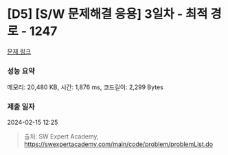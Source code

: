 # [D5] [S/W 문제해결 응용] 3일차 - 최적 경로 - 1247 

[문제 링크](https://swexpertacademy.com/main/code/problem/problemDetail.do?contestProbId=AV15OZ4qAPICFAYD) 

### 성능 요약

메모리: 20,480 KB, 시간: 1,876 ms, 코드길이: 2,299 Bytes

### 제출 일자

2024-02-15 12:25



> 출처: SW Expert Academy, https://swexpertacademy.com/main/code/problem/problemList.do